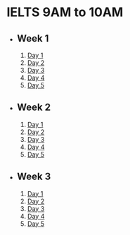 # IELTS 9AM to 10AM

- ## Week 1

   1. [Day 1](https://www.facebook.com/iCodeguru/videos/7571143189639083)
   2. [Day 2](https://www.facebook.com/iCodeguru/videos/830142535815892)
   3. [Day 3](https://www.facebook.com/iCodeguru/videos/1422072522524213)
   4. [Day 4](https://www.facebook.com/iCodeguru/videos/987922979583533)
   5. [Day 5](https://www.facebook.com/iCodeguru/videos/991917975958411)

- ## Week 2

   1. [Day 1](https://www.facebook.com/iCodeguru/videos/781489077402426)
   2. [Day 2](https://www.facebook.com/iCodeguru/videos/321513184328227)
   3. [Day 3](https://www.facebook.com/iCodeguru/videos/440389828770187)
   4. [Day 4](https://web.facebook.com/iCodeguru/videos/1900741687033867)
   5. [Day 5](https://web.facebook.com/iCodeguru/videos/2492273294314616)

- ## Week 3

   1. [Day 1](https://web.facebook.com/iCodeguru/videos/2126633091040302)
   2. [Day 2]()
   3. [Day 3](https://web.facebook.com/iCodeguru/videos/2420028164851686)
   4. [Day 4](https://web.facebook.com/iCodeguru/videos/1239173304132890)
   5. [Day 5](https://web.facebook.com/iCodeguru/videos/383949391329908)

<!-- - ## Week 

   1. [Day 1]()
   2. [Day 2]()
   3. [Day 3]()
   4. [Day 4]()
   5. [Day 5]() -->